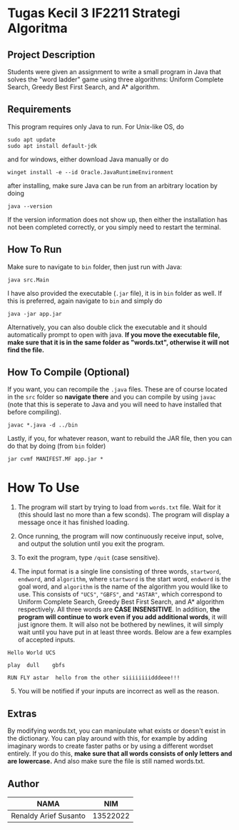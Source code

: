 # Tugas Kecil 3 IF2211 Strategi Algoritma

## Project Description
Students were given an assignment to write a small program in Java that solves the "word ladder" game using three algorithms: Uniform Complete Search, Greedy Best First Search, and A\* algorithm.

## Requirements
This program requires only Java to run. For Unix-like OS, do
```
sudo apt update
sudo apt install default-jdk
```
and for windows, either download Java manually or do
```
winget install -e --id Oracle.JavaRuntimeEnvironment
```
after installing, make sure Java can be run from an arbitrary location by doing
```
java --version
```
If the version information does not show up, then either the installation has not been completed correctly, or you simply need to restart the terminal.

## How To Run


Make sure to navigate to `bin` folder, then just run with Java:

```
java src.Main
```
I have also provided the executable (`.jar` file), it is  in `bin` folder as well. If this is preferred, again navigate to `bin` and simply do
```
java -jar app.jar
```
Alternatively, you can also double click the executable and it should automatically prompt to open with java. **If you move the executable file, make sure that it is in the same folder as "words.txt", otherwise it will not find the file.**

## How To Compile (Optional)
If you want, you can recompile the `.java` files. These are of course located in the `src` folder so **navigate there** and you can compile by using `javac` (note that this is seperate to Java and you will need to have installed that before compiling).
```
javac *.java -d ../bin
```
Lastly, if you, for whatever reason, want to rebuild the JAR file, then you can do that by doing (from `bin` folder)
```
jar cvmf MANIFEST.MF app.jar *
```

# How To Use

1. The program will start by trying to load from `words.txt` file. Wait for it (this should last no more than a few sconds). The program will display a message once it has finished loading.

2. Once running, the program will now continuously receive input, solve, and output the solution until you exit the program.
3. To exit the program, type `/quit` (case sensitive).
4. The input format is a single line consisting of three words, `startword`, `endword`, and `algorithm`, where `startword` is the start word, `endword` is the goal word, and `algorithm` is the name of the algorithm you would like to use. This consists of `"UCS"`, `"GBFS"`, and `"ASTAR"`, which correspond to Uniform Complete Search, Greedy Best First Search, and A\* algorithm respectively. All three words are **CASE INSENSITIVE**. In addition, **the program will continue to work even if you add additional words**, it will just ignore them. It will also not be bothered by newlines, it will simply wait until you have put in at least three words. Below are a few examples of accepted inputs.  

`Hello World UCS`

`play  dull    gbfs`

`RUN FLY astar  hello from the other siiiiiiiidddeee!!!`

5. You will be notified if your inputs are incorrect as well as the reason. 

## Extras
By modifying words.txt, you can manipulate what exists or doesn't exist in the dictionary. You can play around with this, for example by adding imaginary words to create faster paths or by using a different wordset entirely. If you do this, **make sure that all words consists of only letters and are lowercase.** And also make sure the file is still named words.txt.

## Author

|NAMA|NIM|
|-|-|
|Renaldy Arief Susanto|13522022|
